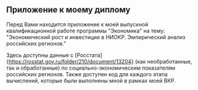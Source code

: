 ## Приложение к моему диплому

Перед Вами находится приложение к моей выпускной квалификационной работе программы "Экономика" на тему: "Экономический рост и инвестиции в НИОКР. Эмпирический анализ российских регионов."

Здесь доступны данные с [Росстата]{https://rosstat.gov.ru/folder/210/document/13204} (как необработанные, так и обработанные) по социально-экономическим показателям российских регионов. Также доступен код для каждого этапа вычислений, которые были выполнены мной в рамках моей ВКР.
